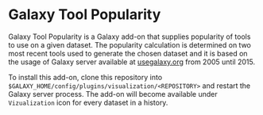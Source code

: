 # Galaxy Tool Popularity

Galaxy Tool Popularity is a Galaxy add-on that supplies popularity of
tools to use on a given dataset. The popularity calculation is determined on two
most recent tools used to generate the chosen dataset and it is based on the
usage of Galaxy server available at [usegalaxy.org](https://usegalaxy.org) from
2005 until 2015.

To install this add-on, clone this repository into
`$GALAXY_HOME/config/plugins/visualization/<REPOSITORY>` and restart the Galaxy
server process. The add-on will become available under `Vizualization` icon for
every dataset in a history.
